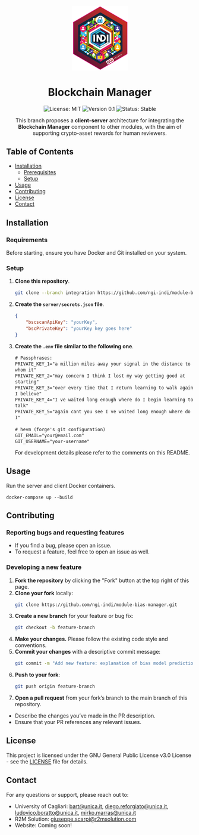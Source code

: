 <div align="center">
  <img src="./assets/logo.png" alt="Logo" width="150"/>

  # Blockchain Manager

  ![License: MIT](https://img.shields.io/badge/License-MIT-blue.svg)
  ![Version 0.1](https://img.shields.io/badge/version-0.1-green.svg)
  ![Status: Stable](https://img.shields.io/badge/status-stable-brightgreen.svg)
    
  <p>
     This branch proposes a <strong>client-server</strong> architecture for integrating the <strong>Blockchain Manager</strong> component to other modules, with the aim of supporting crypto-asset rewards for human reviewers.
  </p>

</div>

## Table of Contents

- [Installation](#installation)
  - [Prerequisites](#requirements)
  - [Setup](#setup)
- [Usage](#usage)
- [Contributing](#contributing)
- [License](#license)
- [Contact](#contact)

## Installation

### Requirements

Before starting, ensure you have Docker and Git installed on your system.

### Setup

1. **Clone this repository**.

	```bash
	git clone --branch integration https://github.com/ngi-indi/module-blockchain.git
	```

2. **Create the ```server/secrets.json``` file**.

	```json
	{
		"bscscanApiKey": "yourKey",
		"bscPrivateKey": "yourKey key goes here"
	}
	```

2. **Create the ```.env``` file similar to the following one**.

	```
	# Passphrases:
	PRIVATE_KEY_1="a million miles away your signal in the distance to whom it"
	PRIVATE_KEY_2="may concern I think I lost my way getting good at starting"
	PRIVATE_KEY_3="over every time that I return learning to walk again I believe"
	PRIVATE_KEY_4="I ve waited long enough where do I begin learning to talk"
	PRIVATE_KEY_5="again cant you see I ve waited long enough where do I"

	# hevm (forge's git configuration)
	GIT_EMAIL="your@email.com"
	GIT_USERNAME="your-username"
	```

	For development details please refer to the comments on this README.

	<!-- 
	@dev:
	Currently the server uses only PRIVATE_KEY_1,
	but for more actions performed by different entities (hence private keys), it will require more.
	Proposal: the client **securely** sends its private key to the server
	-->

## Usage
Run the server and client Docker containers.

	docker-compose up --build


## Contributing

### Reporting bugs and requesting features
- If you find a bug, please open an issue.
- To request a feature, feel free to open an issue as well.

### Developing a new feature

1. **Fork the repository** by clicking the "Fork" button at the top right of this page.
2. **Clone your fork** locally:
   ```bash
   git clone https://github.com/ngi-indi/module-bias-manager.git
   ```
3. **Create a new branch** for your feature or bug fix:
   ```bash
   git checkout -b feature-branch
   ```
4. **Make your changes.** Please follow the existing code style and conventions.
5. **Commit your changes** with a descriptive commit message:
   ```bash
   git commit -m "Add new feature: explanation of bias model predictions"
   ```
6. **Push to your fork**:
   ```bash
   git push origin feature-branch
   ```
7. **Open a pull request** from your fork’s branch to the main branch of this repository.
- Describe the changes you’ve made in the PR description.
- Ensure that your PR references any relevant issues.

## License
This project is licensed under the GNU General Public License v3.0 License - see the [LICENSE](https://github.com/ngi-indi/module-blockchain/blob/main/LICENSE) file for details.

## Contact
For any questions or support, please reach out to:
- University of Cagliari: bart@unica.it, diego.reforgiato@unica.it, ludovico.boratto@unica.it, mirko.marras@unica.it
- R2M Solution: giuseppe.scarpi@r2msolution.com
- Website: Coming soon!